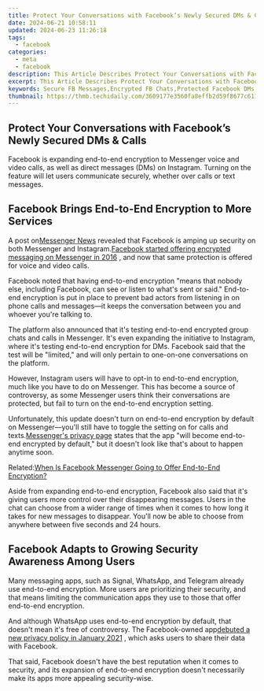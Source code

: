 ```yaml
---
title: Protect Your Conversations with Facebook’s Newly Secured DMs & Calls
date: 2024-06-21 10:58:11
updated: 2024-06-23 11:26:18
tags:
  - facebook
categories:
  - meta
  - facebook
description: This Article Describes Protect Your Conversations with Facebook’s Newly Secured DMs & Calls
excerpt: This Article Describes Protect Your Conversations with Facebook’s Newly Secured DMs & Calls
keywords: Secure FB Messages,Encrypted FB Chats,Protected Facebook DMs,Safe Calls on FB,Privacy in FB Convo,FB Conversation Security,FB Secure Communications
thumbnail: https://thmb.techidaily.com/3609177e3560fa8effb2d59f8677c6110107a707b47535bc397c5818cfbe880e.jpg
---
```


## Protect Your Conversations with Facebook’s Newly Secured DMs & Calls

 Facebook is expanding end-to-end encryption to Messenger voice and video calls, as well as direct messages (DMs) on Instagram. Turning on the feature will let users communicate securely, whether over calls or text messages.

## Facebook Brings End-to-End Encryption to More Services

 A post on[Messenger News](https://messengernews.fb.com/2021/08/13/messenger-updates-end-to-end-encrypted-chats-with-new-features/) revealed that Facebook is amping up security on both Messenger and Instagram.[Facebook started offering encrypted messaging on Messenger in 2016](https://www.makeuseof.com/tag/enjoy-secret-facebook-messenger-conversations/) , and now that same protection is offered for voice and video calls.

 Facebook noted that having end-to-end encryption "means that nobody else, including Facebook, can see or listen to what's sent or said." End-to-end encryption is put in place to prevent bad actors from listening in on phone calls and messages—it keeps the conversation between you and whoever you're talking to.

 The platform also announced that it's testing end-to-end encrypted group chats and calls in Messenger. It's even expanding the initiative to Instagram, where it's testing end-to-end encryption for DMs. Facebook said that the test will be "limited," and will only pertain to one-on-one conversations on the platform.

 However, Instagram users will have to opt-in to end-to-end encryption, much like you have to do on Messenger. This has become a source of controversy, as some Messenger users think their conversations are protected, but fail to turn on the end-to-end encryption setting.

 Unfortunately, this update doesn't turn on end-to-end encryption by default on Messenger—you'll still have to toggle the setting on for calls and texts.[Messenger's privacy page](https://www.messenger.com/privacy) states that the app "will become end-to-end encrypted by default," but it doesn't look like that's about to happen anytime soon.

 Related:[When Is Facebook Messenger Going to Offer End-to-End Encryption?](https://www.makeuseof.com/facebook-messenger-end-to-end-encryption/)

 Aside from expanding end-to-end encryption, Facebook also said that it's giving users more control over their disappearing messages. Users in the chat can choose from a wider range of times when it comes to how long it takes for new messages to disappear. You'll now be able to choose from anywhere between five seconds and 24 hours.

## Facebook Adapts to Growing Security Awareness Among Users

 Many messaging apps, such as Signal, WhatsApp, and Telegram already use end-to-end encryption. More users are prioritizing their security, and that means limiting the communication apps they use to those that offer end-to-end encryption.

 And although WhatsApp uses end-to-end encryption by default, that doesn't mean it's free of controversy. The Facebook-owned app[debuted a new privacy policy in January 2021](https://www.makeuseof.com/whatsapp-forces-share-data-with-facebook/) , which asks users to share their data with Facebook.

 That said, Facebook doesn't have the best reputation when it comes to security, and its expansion of end-to-end encryption doesn't necessarily make its apps more appealing security-wise.


<ins class="adsbygoogle"
     style="display:block"
     data-ad-format="autorelaxed"
     data-ad-client="ca-pub-7571918770474297"
     data-ad-slot="1223367746"></ins>



<ins class="adsbygoogle"
     style="display:block"
     data-ad-client="ca-pub-7571918770474297"
     data-ad-slot="8358498916"
     data-ad-format="auto"
     data-full-width-responsive="true"></ins>
